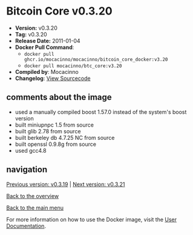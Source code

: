 # Bitcoin Core v0.3.20

- **Version:** v0.3.20
- **Tag:** v0.3.20
- **Release Date:** 2011-01-04
- **Docker Pull Command**:
  - `docker pull ghcr.io/mocacinno/mocacinno/bitcoin_core_docker:v3.20`
  - `docker pull mocacinno/btc_core:v3.20`
- **Compiled by**: Mocacinno
- **Changelog**: [View Sourcecode](https://github.com/bitcoin/bitcoin/tree/v0.3.20)

## comments about the image

- used a manually compiled boost 1.57.0 instead of the system's boost version
- built miniupnpc 1.5 from source
- built glib 2.78 from source
- built berkeley db 4.7.25 NC from source
- built openssl 0.9.8g from source
- used gcc4.8

## navigation

[Previous version: v0.3.19](./v3.19.md) | [Next version: v0.3.21](./v3.21.md)

[Back to the overview](./Readme.md)

[Back to the main menu](../Readme.md)

For more information on how to use the Docker image, visit the [User Documentation](../userdocs/Readme.md).
